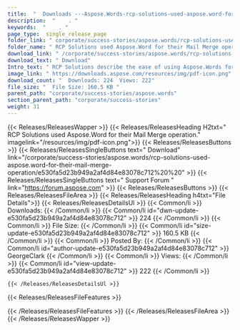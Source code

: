 ```yaml
---
title:  "  Downloads ---Aspose.Words-rcp-solutions-used-aspose.word-for-their-mail-merge-operation . " 
description:  "    . " 
keywords:  "    . " 
page_type:  single_release_page
folder_link: " corporate/success-stories/aspose.words/rcp-solutions-used-aspose.word-for-their-mail-merge-operation/"
folder_name: " RCP Solutions used Aspose.Word for their Mail Merge operation."
download_link: " /corporate/success-stories/aspose.words/rcp-solutions-used-aspose.word-for-their-mail-merge-operation/e530fa5d23b949a2af4d84e83078c712"
download_text: " Download"
Intro_text: " RCP Solutions describe the ease of using Aspose.Words for Mail Merge operations ..."
image_link: " https://downloads.aspose.com/resources/img/pdf-icon.png"
download_count: "  Downloads: 224  Views: 222"
file_size: "  File Size: 160.5 KB "
parent_path: "corporate/success-stories/aspose.words"
section_parent_path: "corporate/success-stories"
weight: 31 
---
```


{{< Releases/ReleasesWapper >}}
  {{< Releases/ReleasesHeading H2txt=" RCP Solutions used Aspose.Word for their Mail Merge operation." imagelink="/resources/img/pdf-icon.png">}}
  {{< Releases/ReleasesButtons >}}
    {{< Releases/ReleasesSingleButtons text=" Download" link="/corporate/success-stories/aspose.words/rcp-solutions-used-aspose.word-for-their-mail-merge-operation/e530fa5d23b949a2af4d84e83078c712%20%20" >}}
    {{< Releases/ReleasesSingleButtons text=" Support Forum " link="https://forum.aspose.com" >}}
  {{< Releases/ReleasesButtons >}}
  {{< Releases/ReleasesFileArea >}}
    {{< Releases/ReleasesHeading h4txt="File Details">}}
    {{< Releases/ReleasesDetailsUl >}}
            {{< Common/li  >}} Downloads: {{< /Common/li >}} 
      {{< Common/li id="dwn-update-e530fa5d23b949a2af4d84e83078c712" >}} 224 {{< /Common/li >}} 
      {{< Common/li  >}} File Size: {{< /Common/li >}} 
      {{< Common/li id="size-update-e530fa5d23b949a2af4d84e83078c712" >}} 160.5 KB {{< /Common/li >}} 
      {{< Common/li  >}} Posted By: {{< /Common/li >}} 
      {{< Common/li id="author-update-e530fa5d23b949a2af4d84e83078c712" >}} GeorgeClark {{< /Common/li >}} 
      {{< Common/li  >}} Views: {{< /Common/li >}} 
      {{< Common/li id="view-update-e530fa5d23b949a2af4d84e83078c712" >}} 222 {{< /Common/li >}} 

    {{< /Releases/ReleasesDetailsUl >}}

  {{< Releases/ReleasesFileFeatures >}}
      
  {{< /Releases/ReleasesFileFeatures >}}
 {{< /Releases/ReleasesFileArea >}}
{{< /Releases/ReleasesWapper >}}


